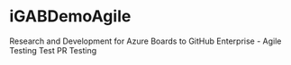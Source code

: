# iGABDemoAgile
Research and Development for Azure Boards to GitHub Enterprise - Agile Testing Test PR Testing
